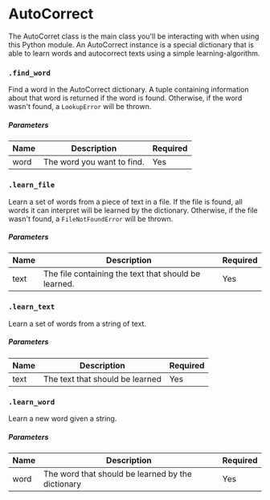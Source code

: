 # AutoCorrect
The AutoCorret class is the main class you'll be interacting with when using this Python module. An AutoCorrect instance
is a special dictionary that is able to learn words and autocorrect texts using a simple learning-algorithm.

### `.find_word`
Find a word in the AutoCorrect dictionary. A tuple containing information about that word is
returned if the word is found. Otherwise, if the word wasn't found, a `LookupError` will be thrown.

##### Parameters
| Name | Description                       | Required |
|------|-----------------------------------|----------|
| word | The word you want to find.        | Yes      |

### `.learn_file`
Learn a set of words from a piece of text in a file. If the file is found, all words it can interpret will be learned
by the dictionary. Otherwise, if the file wasn't found, a `FileNotFoundError`  will be thrown.

##### Parameters
| Name | Description                                          | Required |
|------|------------------------------------------------------|----------|
| text | The file containing the text that should be learned. | Yes      |

### `.learn_text`
Learn a set of words from a string of text.

##### Parameters
| Name | Description                                     | Required |
|------|-------------------------------------------------|----------|
| text | The text that should be learned                 | Yes      |

### `.learn_word`
Learn a new word given a string.

##### Parameters
| Name | Description                                       | Required |
|------|---------------------------------------------------|----------|
| word | The word that should be learned by the dictionary | Yes      |
